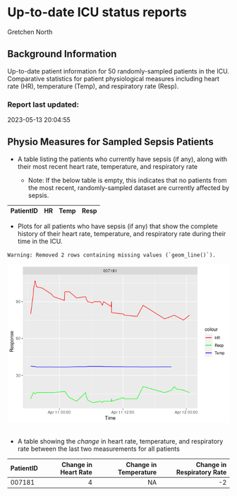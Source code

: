 # Up-to-date ICU status reports
Gretchen North

## Background Information

Up-to-date patient information for 50 randomly-sampled patients in the
ICU. Comparative statistics for patient physiological measures including
heart rate (HR), temperature (Temp), and respiratory rate (Resp).

### Report last updated:

2023-05-13 20:04:55

## Physio Measures for Sampled Sepsis Patients

- A table listing the patients who currently have sepsis (if any), along
  with their most recent heart rate, temperature, and respiratory rate

  - Note: If the below table is empty, this indicates that no patients
    from the most recent, randomly-sampled dataset are currently
    affected by sepsis.

| PatientID |  HR | Temp | Resp |
|:----------|----:|-----:|-----:|

- Plots for all patients who have sepsis (if any) that show the complete
  history of their heart rate, temperature, and respiratory rate during
  their time in the ICU.

<!-- -->

    Warning: Removed 2 rows containing missing values (`geom_line()`).

![](AutoSepReport_files/figure-commonmark/unnamed-chunk-4-1.png)

## 

- A table showing the *change* in heart rate, temperature, and
  respiratory rate between the last two measurements for all patients

| PatientID | Change in Heart Rate | Change in Temperature | Change in Respiratory Rate |
|:----------|---------------------:|----------------------:|---------------------------:|
| 007181    |                    4 |                    NA |                         -2 |

